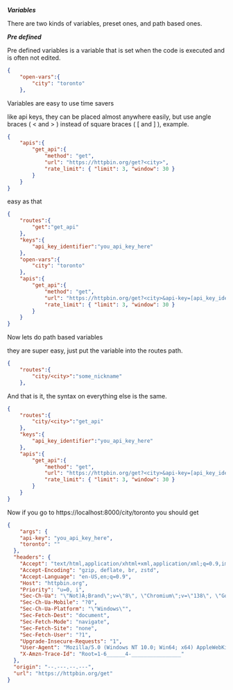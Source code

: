 ***Variables***

There are two kinds of variables, preset ones, and path based ones.

***Pre defined***

Pre defined variables is a variable that is set when the code is executed and is often not edited.

```json
{
    "open-vars":{
        "city": "toronto"
    },

```

Variables are easy to use time savers

like api keys, they can be placed almost anywhere easily, but use angle braces ( < and > ) instead of square braces ( [ and ] ), example.

```json
{
    "apis":{
        "get_api":{
            "method": "get",
            "url": "https://httpbin.org/get?<city>",
            "rate_limit": { "limit": 3, "window": 30 }
        }
    }
}
```

easy as that

```json
{
    "routes":{
        "get":"get_api"
    },
    "keys":{
        "api_key_identifier":"you_api_key_here"
    },
    "open-vars":{
        "city": "toronto"
    },
    "apis":{
        "get_api":{
            "method": "get",
            "url": "https://httpbin.org/get?<city>&api-key=[api_key_identifier]",
            "rate_limit": { "limit": 3, "window": 30 }
        }
    }
}
```

Now lets do path based variables

they are super easy, just put the variable into the routes path.
```json
{
    "routes":{
        "city/<city>":"some_nickname"
    },

```

And that is it, the syntax on everything else is the same.

```json
{
    "routes":{
        "city/<city>":"get_api"
    },
    "keys":{
        "api_key_identifier":"you_api_key_here"
    },
    "apis":{
        "get_api":{
            "method": "get",
            "url": "https://httpbin.org/get?<city>&api-key=[api_key_identifier]",
            "rate_limit": { "limit": 3, "window": 30 }
        }
    }
}
```
Now if you go to https://localhost:8000/city/toronto you should get
```json
{
    "args": {
    "api-key": "you_api_key_here", 
    "toronto": ""
  },  
  "headers": {
    "Accept": "text/html,application/xhtml+xml,application/xml;q=0.9,image/avif,image/webp,image/apng,*/*;q=0.8,application/signed-exchange;v=b3;q=0.7", 
    "Accept-Encoding": "gzip, deflate, br, zstd", 
    "Accept-Language": "en-US,en;q=0.9", 
    "Host": "httpbin.org", 
    "Priority": "u=0, i", 
    "Sec-Ch-Ua": "\"Not)A;Brand\";v=\"8\", \"Chromium\";v=\"138\", \"Google Chrome\";v=\"138\"", 
    "Sec-Ch-Ua-Mobile": "?0", 
    "Sec-Ch-Ua-Platform": "\"Windows\"", 
    "Sec-Fetch-Dest": "document", 
    "Sec-Fetch-Mode": "navigate", 
    "Sec-Fetch-Site": "none", 
    "Sec-Fetch-User": "?1", 
    "Upgrade-Insecure-Requests": "1", 
    "User-Agent": "Mozilla/5.0 (Windows NT 10.0; Win64; x64) AppleWebKit/537.36 (KHTML, like Gecko) Chrome/138.0.0.0 Safari/537.36", 
    "X-Amzn-Trace-Id": "Root=1-6______4-________________"
  }, 
  "origin": "--.---.--.---", 
  "url": "https://httpbin.org/get"
}
```

